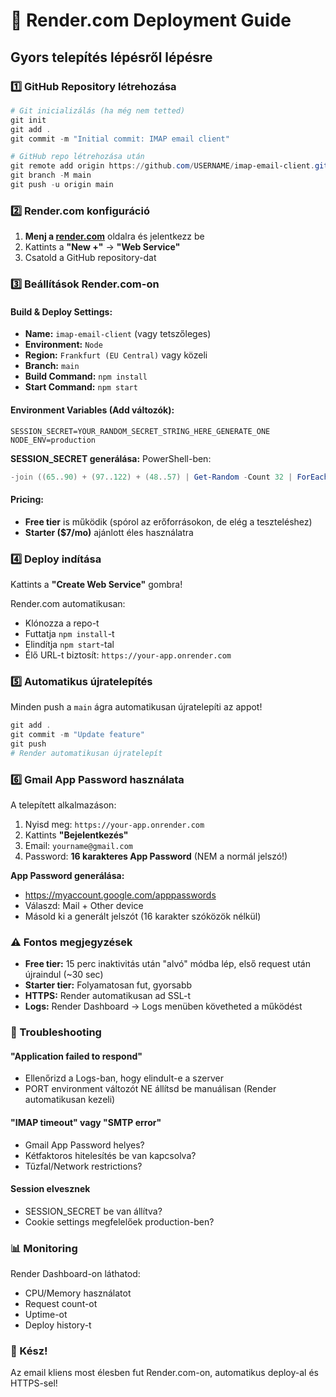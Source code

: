 # 🚀 Render.com Deployment Guide

## Gyors telepítés lépésről lépésre

### 1️⃣ GitHub Repository létrehozása

```powershell
# Git inicializálás (ha még nem tetted)
git init
git add .
git commit -m "Initial commit: IMAP email client"

# GitHub repo létrehozása után
git remote add origin https://github.com/USERNAME/imap-email-client.git
git branch -M main
git push -u origin main
```

### 2️⃣ Render.com konfiguráció

1. **Menj a [render.com](https://render.com)** oldalra és jelentkezz be
2. Kattints a **"New +"** → **"Web Service"**
3. Csatold a GitHub repository-dat

### 3️⃣ Beállítások Render.com-on

#### Build & Deploy Settings:
- **Name:** `imap-email-client` (vagy tetszőleges)
- **Environment:** `Node`
- **Region:** `Frankfurt (EU Central)` vagy közeli
- **Branch:** `main`
- **Build Command:** `npm install`
- **Start Command:** `npm start`

#### Environment Variables (Add változók):
```
SESSION_SECRET=YOUR_RANDOM_SECRET_STRING_HERE_GENERATE_ONE
NODE_ENV=production
```

**SESSION_SECRET generálása:**
PowerShell-ben:
```powershell
-join ((65..90) + (97..122) + (48..57) | Get-Random -Count 32 | ForEach-Object {[char]$_})
```

#### Pricing:
- **Free tier** is működik (spórol az erőforrásokon, de elég a teszteléshez)
- **Starter ($7/mo)** ajánlott éles használatra

### 4️⃣ Deploy indítása

Kattints a **"Create Web Service"** gombra!

Render.com automatikusan:
- Klónozza a repo-t
- Futtatja `npm install`-t
- Elindítja `npm start`-tal
- Élő URL-t biztosít: `https://your-app.onrender.com`

### 5️⃣ Automatikus újratelepítés

Minden push a `main` ágra automatikusan újratelepíti az appot!

```powershell
git add .
git commit -m "Update feature"
git push
# Render automatikusan újratelepít
```

### 6️⃣ Gmail App Password használata

A telepített alkalmazáson:
1. Nyisd meg: `https://your-app.onrender.com`
2. Kattints **"Bejelentkezés"**
3. Email: `yourname@gmail.com`
4. Password: **16 karakteres App Password** (NEM a normál jelszó!)

**App Password generálása:**
- https://myaccount.google.com/apppasswords
- Válaszd: Mail + Other device
- Másold ki a generált jelszót (16 karakter szóközök nélkül)

### ⚠️ Fontos megjegyzések

- **Free tier:** 15 perc inaktivitás után "alvó" módba lép, első request után újraindul (~30 sec)
- **Starter tier:** Folyamatosan fut, gyorsabb
- **HTTPS:** Render automatikusan ad SSL-t
- **Logs:** Render Dashboard → Logs menüben követheted a működést

### 🔧 Troubleshooting

#### "Application failed to respond"
- Ellenőrizd a Logs-ban, hogy elindult-e a szerver
- PORT environment változót NE állítsd be manuálisan (Render automatikusan kezeli)

#### "IMAP timeout" vagy "SMTP error"
- Gmail App Password helyes?
- Kétfaktoros hitelesítés be van kapcsolva?
- Tűzfal/Network restrictions?

#### Session elvesznek
- SESSION_SECRET be van állítva?
- Cookie settings megfelelőek production-ben?

### 📊 Monitoring

Render Dashboard-on láthatod:
- CPU/Memory használatot
- Request count-ot
- Uptime-ot
- Deploy history-t

### 🎉 Kész!

Az email kliens most élesben fut Render.com-on, automatikus deploy-al és HTTPS-sel!
